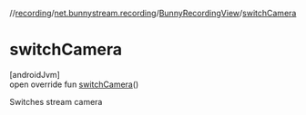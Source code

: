 //[recording](../../../index.md)/[net.bunnystream.recording](../index.md)/[BunnyRecordingView](index.md)/[switchCamera](switch-camera.md)

# switchCamera

[androidJvm]\
open override fun [switchCamera](switch-camera.md)()

Switches stream camera
